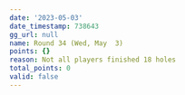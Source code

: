 ```yaml
---
date: '2023-05-03'
date_timestamp: 738643
gg_url: null
name: Round 34 (Wed, May  3)
points: {}
reason: Not all players finished 18 holes
total_points: 0
valid: false
---
```

